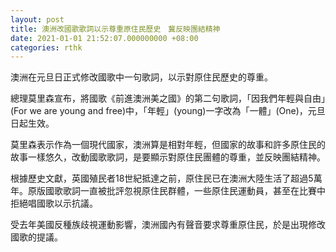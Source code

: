 ```yaml
---
layout: post
title: 澳洲改國歌歌詞以示尊重原住民歷史　冀反映團結精神
date: 2021-01-01 21:52:07.000000000 +08:00
categories: rthk
---
```


澳洲在元旦日正式修改國歌中一句歌詞，以示對原住民歷史的尊重。

總理莫里森宣布，將國歌《前進澳洲美之國》的第二句歌詞，「因我們年輕與自由」(For we are young and free)中，「年輕」(young)一字改為「一體」(One)，元旦日起生效。

莫里森表示作為一個現代國家，澳洲算是相對年輕，但國家的故事和許多原住民的故事一樣悠久，改動國歌歌詞，是要顯示對原住民團體的尊重，並反映團結精神。

根據歷史文獻，英國殖民者18世紀抵達之前，原住民已在澳洲大陸生活了超過5萬年。原版國歌歌詞一直被批評忽視原住民群體，一些原住民運動員，甚至在比賽中拒絕唱國歌以示抗議。

受去年美國反種族歧視運動影響，澳洲國內有聲音要求尊重原住民，於是出現修改國歌的提議。
